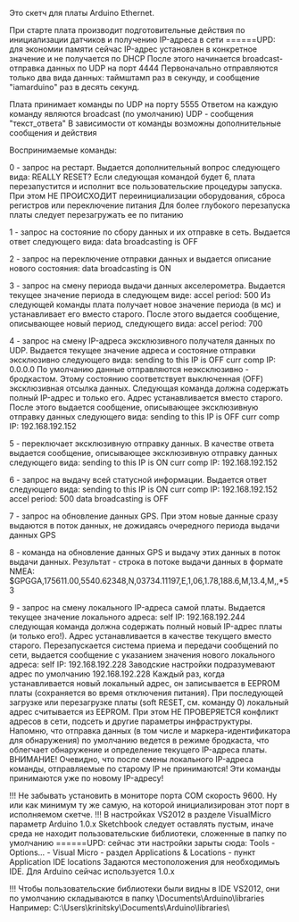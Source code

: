 Это скетч для платы Arduino Ethernet.

При старте плата производит подготовительные действия по инициализации датчиков и получению IP-адреса в сети
======UPD: для экономии памяти сейчас IP-адрес установлен в конкретное значение и не получается по DHCP
После этого начинается broadcast-отправка данных по UDP на порт 4444
Первоначально отправляются только два вида данных: таймштамп раз в секунду, и сообщение "iamarduino" раз в
десять секунд.

Плата принимает команды по UDP на порту 5555
Ответом на каждую команду являются broadcast (по умолчанию) UDP - сообщения
"<repl>текст_ответа"
В зависимости от команды возможны дополнительные сообщения и действия


Воспринимаемые команды:

0 - запрос на рестарт. Выдается дополнительный вопрос следующего вида:
REALLY RESET?
Если следующая командой будет 6, плата перезапустится и исполнит все пользовательские процедуры запуска.
При этом НЕ ПРОИСХОДИТ переинициализации оборудования, сброса регистров или переключение питания
Для более глубокого перезапуска платы следует перезагружать ее по питанию

1 - запрос на состояние по сбору данных и их отправке в сеть. Выдается ответ следующего вида:
data broadcasting is OFF

2 - запрос на переключение отправки данных и выдается описание нового состояния:
data broadcasting is ON

3 - запрос на смену периода выдачи данных акселерометра. Выдается текущее значение периода в следующем виде:
accel period: 500
Из следующей команды плата получает новое значение периода (в мс) и устанавливает его вместо старого.
После этого выдается сообщение, описывающее новый период, следующего вида:
accel period: 700

4 - запрос на смену IP-адреса эксклюзивного получателя данных по UDP. Выдается текущее значение адреса
и состояние отправки эксклюзивно следующего вида:
sending to this IP is OFF
curr comp IP: 0.0.0.0
По умолчанию данные отправляются неэксклюзивно - бродкастом. Этому состоянию соответствует выключенная (OFF)
эксклюзивная отсылка данных.
Следующая команда должна содержать полный IP-адрес и только его. Адрес устанавливается вместо старого.
После этого выдается сообщение, описывающее эксклюзивную отправку данных следующего вида:
sending to this IP is OFF
curr comp IP: 192.168.192.152

5 - переключает эксклюзивную отправку данных. В качестве ответа выдается сообщение, описывающее
эксклюзивную отправку данных следующего вида:
sending to this IP is ON
curr comp IP: 192.168.192.152

6 - запрос на выдачу всей статусной информации. Выдается ответ следующего вида:
sending to this IP is ON
curr comp IP: 192.168.192.152
accel period: 500
data broadcasting is OFF

7 - запрос на обновление данных GPS. При этом новые данные сразу выдаются в поток данных,
не дожидаясь очередного периода выдачи данных GPS


8 - команда на обновление данных GPS и выдачу этих данных в поток выдачи данных.
Результат - строка в потоке выдачи данных в формате NMEA:
$GPGGA,175611.00,5540.62348,N,03734.11197,E,1,06,1.78,188.6,M,13.4,M,,*53


9 - запрос на смену локального IP-адреса самой платы. Выдается текущее значение локального адреса:
self IP: 192.168.192.244
следующая команда должна содержать полный новый IP-адрес платы (и только его!). Адрес устанавливается
в качестве текущего вместо старого. Перезапускается система приема и передачи сообщений по сети, выдается
сообщение с указанием значения нового локального адреса:
self IP: 192.168.192.228
Заводские настройки подразумевают адрес по умолчанию 192.168.192.228
Каждый раз, когда устанавливается новый локальный адрес, он записывается в EEPROM платы (сохраняется во время
отключения питания). При последующей загрузке или перезагрузке платы (soft RESET, см. команду 0) локальный адрес
считывается из EEPROM. При этом НЕ ПРОВЕРЯЕТСЯ конфликт адресов в сети, подсеть и другие параметры инфраструктуры.
Напомню, что отправка данных (в том числе и маркера-идентификатора для обнаружения) по умолчанию ведется
в режиме бродкаста, что облегчает обнаружение и определение текущего IP-адреса платы.
ВНИМАНИЕ! Очевидно, что после смены локального IP-адреса команды, отправляемые по старому IP не принимаются!
Эти команды принимаются уже по новому IP-адресу!




!!! Не забывать установить в мониторе порта COM скорость 9600. Ну или как минимум ту же самую, на которой
инициализирован этот порт в исполняемом скетче.
!!! В настройках VS2012 в разделе VisualMicro параметр Arduino 1.0.x Sketchbook следует оставлять пустым, иначе
среда не находит пользовательские библиотеки, сложенные в папку по умолчанию
======UPD: сейчас эти настройки зарыты сюда:
Tools - Options... - Visual Micro - раздел Applications & Locations - пункт Application IDE locations
Задаются местоположения для необходимыъ IDE. Для Arduino сейчас используется 1.0.x

!!! Чтобы пользовательские библиотеки были видны в IDE VS2012, они по умолчанию складываются в папку
<UserHomeDir>\Documents\Arduino\libraries\
Например:
C:\Users\krinitsky\Documents\Arduino\libraries\